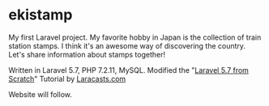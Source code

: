 # ekistamp

My first Laravel project.
My favorite hobby in Japan is the collection of train station stamps. I think it's an awesome way of discovering the country. Let's share information about stamps together!

Written in Laravel 5.7, PHP 7.2.11, MySQL.
Modified the "[Laravel 5.7 from Scratch](https://laracasts.com/series/laravel-from-scratch-2018/)" Tutorial by [Laracasts.com](https://laracasts.com/)

Website will follow.
